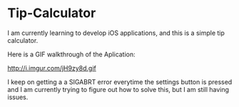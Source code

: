 # Tip-Calculator
I am currently learning to develop iOS applications, and this is a simple tip calculator.

Here is a GIF walkthrough of the Aplication:

http://i.imgur.com/jH9zy8d.gif

I keep on getting a a SIGABRT error everytime the settings button is pressed and I am currently trying to figure out how to solve this, but I am still having issues.
